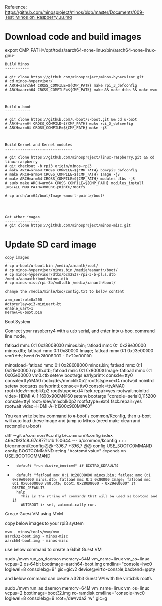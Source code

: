 Reference: https://github.com/minosproject/minos/blob/master/Documents/009-Test_Minos_on_Raspberry_3B.md

Download code and build images
==============================

export CMP_PATH=/opt/tools/aarch64-none-linux/bin/aarch64-none-linux-gnu-

    Build Minos
    -----------

    # git clone https://github.com/minosproject/minos-hypervisor.git
    # cd minos-hypervisor/
    # ARCH=aarch64 CROSS_COMPILE=${CMP_PATH} make rpi_3_defconfig
    # ARCH=aarch64 CROSS_COMPILE=${CMP_PATH} make && make dtbs && make mvm



    Build u-boot
    ------------

    # git clone https://github.com/u-boot/u-boot.git && cd u-boot
    # ARCH=arm64 CROSS_COMPILE=${CMP_PATH} make rpi_3_defconfig
    # ARCH=arm64 CROSS_COMPILE=${CMP_PATH} make -j8



    Build Kernel and Kernel modules
    -------------------------------

    # git clone https://github.com/minosproject/linux-raspberry.git && cd linux-raspberry
    # git checkout -b rpi3 origin/minos-rpi3
    # make ARCH=arm64 CROSS_COMPILE=${CMP_PATH} bcmrpi3_defconfig
    # make ARCH=arm64 CROSS_COMPILE=${CMP_PATH} Image -j8
    # make ARCH=arm64 CROSS_COMPILE=${CMP_PATH} modules dtbs -j8
    # sudo make ARCH=arm64 CROSS_COMPILE=${CMP_PATH} modules_install INSTALL_MOD_PATH=<mount-point>/rootfs
 
    # cp arch/arm64/boot/Image <mount-point>/boot/




    Get other images
    ----------------
    # git clone https://github.com/minosproject/minos-misc.git




Update SD card image
====================

    copy images
    -----------
    # cp u-boot/u-boot.bin /media/aananth/boot/
    # cp minos-hypervisor/minos.bin /media/aananth/boot/
    # cp minos-hypervisor/dtbs/bcm2837-rpi-3-b-plus.dtb /media/aananth/boot/minos.dtb
    # cp minos-misc/rpi-3b/vm0.dtb /media/aananth/boot/

    change the /media/minle/boo/config.txt to below content

    arm_control=0x200
    #dtoverlay=pi3-miniuart-bt
    enable_uart=1
    kernel=u-boot.bin

Boot System

Connect your raspberry4 with a usb serial, and enter into u-boot command line mode,

fatload mmc 0:1 0x28008000 minos.bin;
fatload mmc 0:1 0x29e00000 minos.dtb;
fatload mmc 0:1 0x80000 Image; 
fatload mmc 0:1 0x03e00000 vm0.dtb; 
booti 0x28008000 - 0x29e00000

minosload=fatload mmc 0:1 0x28008000 minos.bin; fatload mmc 0:1 0x29e00000 rpi3b.dtb; fatload mmc 0:1 0x80000 Image; fatload mmc 0:1 0x03e00000 vm0.dtb
setenv bootargs earlyprintk console=tty0 console=ttyAMA0 root=/dev/mmcblk0p2 rootfstype=ext4 rootwait noinitrd
setenv bootargs earlyprintk console=tty0 console=ttyAMA0 root=/dev/mmcblk0p2 rootfstype=ext4 fsck.repair=yes rootwait noinitrd video=HDMI-A-1:1600x900M@60
setenv bootargs "console=serial0,115200 console=tty1 root=/dev/mmcblk0p2 rootfstype=ext4 fsck.repair=yes rootwait video=HDMI-A-1:1600x900M@60" 

You can write below command to u-boot's common/Kconfig, then u-boot will auto load these image and jump to Minos (need make clean and recompile u-boot)

diff --git a/common/Kconfig b/common/Kconfig
index 46e4193fc8..67c8771c1b 100644
--- a/common/Kconfig
+++ b/common/Kconfig
@@ -396,7 +396,7 @@ config USE_BOOTCOMMAND
 config BOOTCOMMAND
        string "bootcmd value"
        depends on USE_BOOTCOMMAND
-       default "run distro_bootcmd" if DISTRO_DEFAULTS
+       default "fatload mmc 0:1 0x28008000 minos.bin; fatload mmc 0:1 0x29e00000 minos.dtb; fatload mmc 0:1 0x80000 Image; fatload mmc 0:1 0x03e00000 vm0.dtb; booti 0x28008000 - 0x29e00000" if DISTRO_DEFAULTS
        help
          This is the string of commands that will be used as bootcmd and if
          AUTOBOOT is set, automatically run.

Create Guest VM using MVM

copy below images to your rpi3 system

    mvm - minos/tools/mvm/mvm
    aarch32-boot.img - minos-misc
    aarch64-boot.img - minos-misc

use below command to create a 64bit Guest VM

sudo ./mvm run_as_daemon memory=64M vm_name=linux vm_os=linux vcpus=2 os-64bit bootimage=aarch64-boot.img cmdline="console=hvc0 loglevel=8 consolelog=9" gic=gicv2 device@virtio-console,backend=@pty

and below command can create a 32bit Guest VM with the virtioblk rootfs

sudo ./mvm run_as_daemon memory=64M vm_name=linux vm_os=linux vcpus=2 bootimage=boot32.img no-ramdisk cmdline="console=hvc0 loglevel=8 consolelog=9 root=/dev/vda2 rw" gic=g
